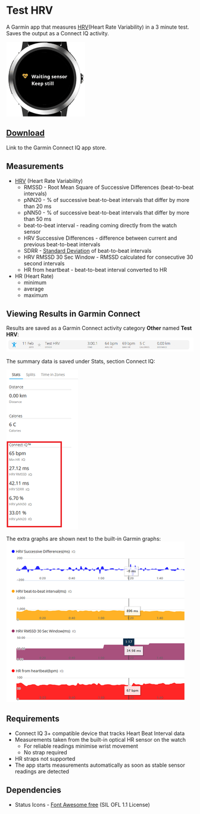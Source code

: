 # Test HRV

A Garmin app that measures [HRV](https://en.wikipedia.org/wiki/Heart_rate_variability)(Heart Rate Variability) in a 3 minute test. Saves the output as a Connect IQ activity.

![TestHrvDemo](TestHrvDemo.gif)

## [Download](https://apps.garmin.com/en-US/apps/0bdc0e75-9baa-417a-8c9f-e976662a5d2e)

Link to the Garmin Connect IQ app store.

## Measurements

- [HRV](https://en.wikipedia.org/wiki/Heart_rate_variability) (Heart Rate Variability)
    - RMSSD - Root Mean Square of Successive Differences (beat-to-beat intervals)
    - pNN20 - % of successive beat-to-beat intervals that differ by more than 20 ms
    - pNN50 - % of successive beat-to-beat intervals that differ by more than 50 ms
    - beat-to-beat interval - reading coming directly from the watch sensor
    - HRV Successive Differences - difference between current and previous beat-to-beat intervals
    - SDRR - [Standard Deviation](https://en.wikipedia.org/wiki/Standard_deviation) of beat-to-beat intervals      
    - HRV RMSSD 30 Sec Window - RMSSD calculated for consecutive 30 second intervals    
    - HR from heartbeat - beat-to-beat interval converted to HR
- HR (Heart Rate)
  - minimum
  - average
  - maximum

## Viewing Results in Garmin Connect

Results are saved as a Garmin Connect activity category **Other** named **Test HRV**: ![TestHrvActivity](./Screenshots/TestHrvOverviewActivity.png)

The summary data is saved under Stats, section Connect IQ:

![SummaryStats](./Screenshots/SummaryStats.png) 

The extra graphs are shown next to the built-in Garmin graphs:
![Graphs](./Screenshots/Graphs.png)

## Requirements

- Connect IQ 3+ compatible device that tracks Heart Beat Interval data
- Measurements taken from the built-in optical HR sensor on the watch
  - For reliable readings minimise wrist movement
  - No strap required
- HR straps not supported
- The app starts measurements automatically as soon as stable sensor readings are detected 

## Dependencies

- Status Icons - [Font Awesome free](https://fontawesome.com/license) (SIL OFL 1.1 License) 
